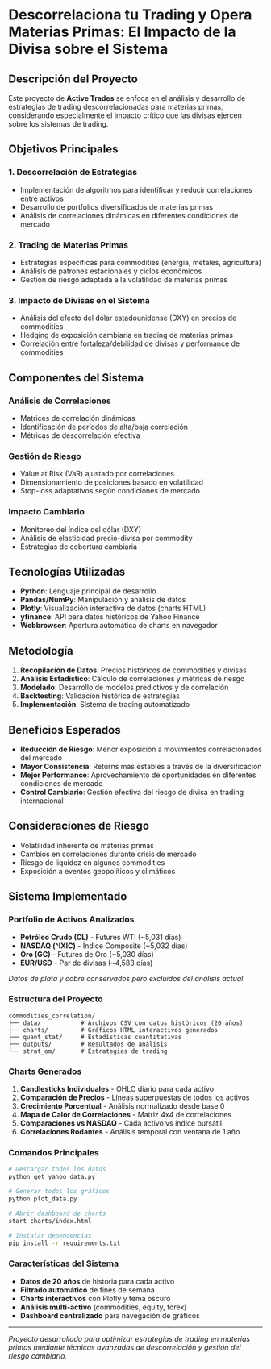 # Descorrelaciona tu Trading y Opera Materias Primas: El Impacto de la Divisa sobre el Sistema

## Descripción del Proyecto

Este proyecto de **Active Trades** se enfoca en el análisis y desarrollo de estrategias de trading descorrelacionadas para materias primas, considerando especialmente el impacto crítico que las divisas ejercen sobre los sistemas de trading.

## Objetivos Principales

### 1. Descorrelación de Estrategias
- Implementación de algoritmos para identificar y reducir correlaciones entre activos
- Desarrollo de portfolios diversificados de materias primas
- Análisis de correlaciones dinámicas en diferentes condiciones de mercado

### 2. Trading de Materias Primas
- Estrategias específicas para commodities (energía, metales, agricultura)
- Análisis de patrones estacionales y ciclos económicos
- Gestión de riesgo adaptada a la volatilidad de materias primas

### 3. Impacto de Divisas en el Sistema
- Análisis del efecto del dólar estadounidense (DXY) en precios de commodities
- Hedging de exposición cambiaria en trading de materias primas
- Correlación entre fortaleza/debilidad de divisas y performance de commodities

## Componentes del Sistema

### Análisis de Correlaciones
- Matrices de correlación dinámicas
- Identificación de períodos de alta/baja correlación
- Métricas de descorrelación efectiva

### Gestión de Riesgo
- Value at Risk (VaR) ajustado por correlaciones
- Dimensionamiento de posiciones basado en volatilidad
- Stop-loss adaptativos según condiciones de mercado

### Impacto Cambiario
- Monitoreo del índice del dólar (DXY)
- Análisis de elasticidad precio-divisa por commodity
- Estrategias de cobertura cambiaria

## Tecnologías Utilizadas

- **Python**: Lenguaje principal de desarrollo
- **Pandas/NumPy**: Manipulación y análisis de datos
- **Plotly**: Visualización interactiva de datos (charts HTML)
- **yfinance**: API para datos históricos de Yahoo Finance
- **Webbrowser**: Apertura automática de charts en navegador

## Metodología

1. **Recopilación de Datos**: Precios históricos de commodities y divisas
2. **Análisis Estadístico**: Cálculo de correlaciones y métricas de riesgo
3. **Modelado**: Desarrollo de modelos predictivos y de correlación
4. **Backtesting**: Validación histórica de estrategias
5. **Implementación**: Sistema de trading automatizado

## Beneficios Esperados

- **Reducción de Riesgo**: Menor exposición a movimientos correlacionados del mercado
- **Mayor Consistencia**: Returns más estables a través de la diversificación
- **Mejor Performance**: Aprovechamiento de oportunidades en diferentes condiciones de mercado
- **Control Cambiario**: Gestión efectiva del riesgo de divisa en trading internacional

## Consideraciones de Riesgo

- Volatilidad inherente de materias primas
- Cambios en correlaciones durante crisis de mercado
- Riesgo de liquidez en algunos commodities
- Exposición a eventos geopolíticos y climáticos

## Sistema Implementado

### Portfolio de Activos Analizados
- **Petróleo Crudo (CL)** - Futures WTI (~5,031 días)
- **NASDAQ (^IXIC)** - Índice Composite (~5,032 días)  
- **Oro (GC)** - Futures de Oro (~5,030 días)
- **EUR/USD** - Par de divisas (~4,583 días)

*Datos de plata y cobre conservados pero excluidos del análisis actual*

### Estructura del Proyecto
```
commodities_correlation/
├── data/           # Archivos CSV con datos históricos (20 años)
├── charts/         # Gráficos HTML interactivos generados
├── quant_stat/     # Estadísticas cuantitativas
├── outputs/        # Resultados de análisis
└── strat_om/       # Estrategias de trading
```

### Charts Generados
1. **Candlesticks Individuales** - OHLC diario para cada activo
2. **Comparación de Precios** - Líneas superpuestas de todos los activos
3. **Crecimiento Porcentual** - Análisis normalizado desde base 0
4. **Mapa de Calor de Correlaciones** - Matriz 4x4 de correlaciones
5. **Comparaciones vs NASDAQ** - Cada activo vs índice bursátil
6. **Correlaciones Rodantes** - Análisis temporal con ventana de 1 año

### Comandos Principales
```bash
# Descargar todos los datos
python get_yahoo_data.py

# Generar todos los gráficos
python plot_data.py

# Abrir dashboard de charts
start charts/index.html

# Instalar dependencias
pip install -r requirements.txt
```

### Características del Sistema
- **Datos de 20 años** de historia para cada activo
- **Filtrado automático** de fines de semana
- **Charts interactivos** con Plotly y tema oscuro
- **Análisis multi-activo** (commodities, equity, forex)
- **Dashboard centralizado** para navegación de gráficos

---

*Proyecto desarrollado para optimizar estrategias de trading en materias primas mediante técnicas avanzadas de descorrelación y gestión del riesgo cambiario.*